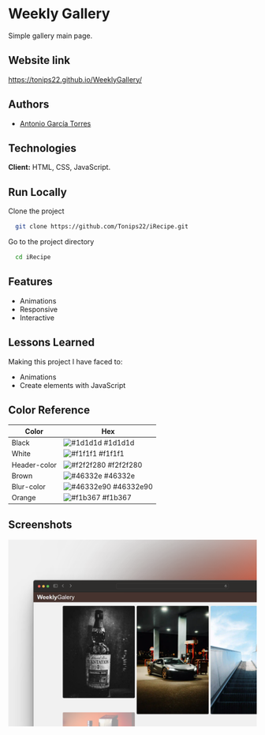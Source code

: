 
# Weekly Gallery

Simple gallery main page. 


## Website link
https://tonips22.github.io/WeeklyGallery/
## Authors

- [Antonio García Torres](https://www.github.com/Tonips22)


## Technologies

**Client:** HTML, CSS, JavaScript.


## Run Locally

Clone the project

```bash
  git clone https://github.com/Tonips22/iRecipe.git
```

Go to the project directory

```bash
  cd iRecipe
```


## Features

- Animations
- Responsive
- Interactive


## Lessons Learned

Making this project I have faced to:
- Animations
- Create elements with JavaScript


## Color Reference

| Color             | Hex                                                                |
| ----------------- | ------------------------------------------------------------------ |
| Black | ![#1d1d1d](https://via.placeholder.com/10/1d1d1d?text=+) #1d1d1d |
| White | ![#f1f1f1](https://via.placeholder.com/10/f1f1f1?text=+) #f1f1f1 |
| Header-color | ![#f2f2f280](https://via.placeholder.com/10/f2f2f280?text=+) #f2f2f280 |
| Brown | ![#46332e](https://via.placeholder.com/10/46332e?text=+) #46332e |
| Blur-color | ![#46332e90](https://via.placeholder.com/10/46332e90?text=+) #46332e90 |
| Orange | ![#f1b367](https://via.placeholder.com/10/f1b367?text=+) #f1b367 |


## Screenshots

![WeeklyGallery-Screenshot](/img/sreenshot.png)